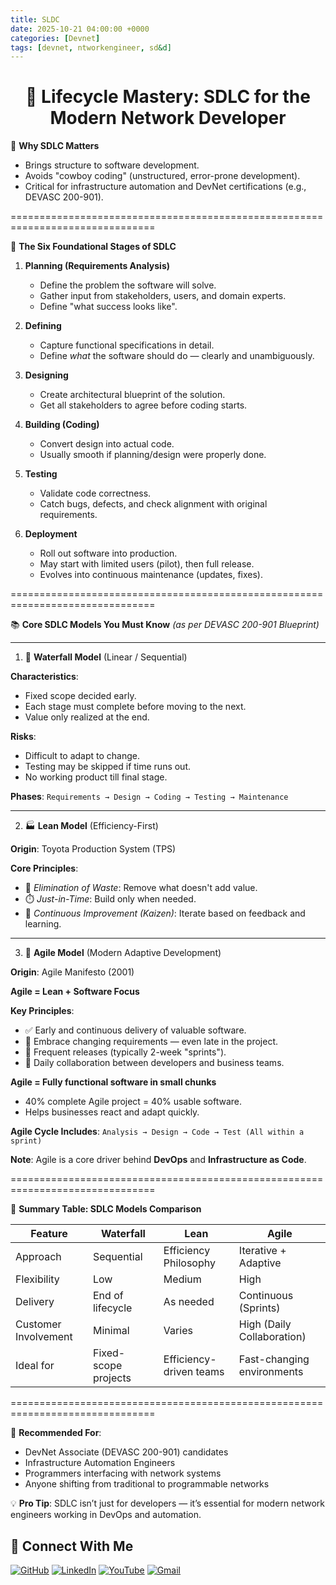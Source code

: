 ```yaml
---
title: SLDC
date: 2025-10-21 04:00:00 +0000
categories: [Devnet]
tags: [devnet, ntworkengineer, sd&d]
---
```




<h1 align="center">🚀 Lifecycle Mastery: SDLC for the Modern Network Developer</h1>


🔧 **Why SDLC Matters**
- Brings structure to software development.
- Avoids "cowboy coding" (unstructured, error-prone development).
- Critical for infrastructure automation and DevNet certifications (e.g., DEVASC 200-901).

===============================================================================

📌 **The Six Foundational Stages of SDLC**

1. **Planning (Requirements Analysis)**
   - Define the problem the software will solve.
   - Gather input from stakeholders, users, and domain experts.
   - Define "what success looks like".

2. **Defining**
   - Capture functional specifications in detail.
   - Define *what* the software should do — clearly and unambiguously.

3. **Designing**
   - Create architectural blueprint of the solution.
   - Get all stakeholders to agree before coding starts.

4. **Building (Coding)**
   - Convert design into actual code.
   - Usually smooth if planning/design were properly done.

5. **Testing**
   - Validate code correctness.
   - Catch bugs, defects, and check alignment with original requirements.

6. **Deployment**
   - Roll out software into production.
   - May start with limited users (pilot), then full release.
   - Evolves into continuous maintenance (updates, fixes).

===============================================================================

📚 **Core SDLC Models You Must Know** *(as per DEVASC 200-901 Blueprint)*

-------------------------------------------------------------------------------

1. 📐 **Waterfall Model** (Linear / Sequential)

**Characteristics**:
- Fixed scope decided early.
- Each stage must complete before moving to the next.
- Value only realized at the end.

**Risks**:
- Difficult to adapt to change.
- Testing may be skipped if time runs out.
- No working product till final stage.

**Phases**: 
`Requirements → Design → Coding → Testing → Maintenance`

-------------------------------------------------------------------------------

2. 🏭 **Lean Model** (Efficiency-First)

**Origin**: Toyota Production System (TPS)

**Core Principles**:
- 🔄 *Elimination of Waste*: Remove what doesn't add value.
- ⏱️ *Just-in-Time*: Build only when needed.
- 🔧 *Continuous Improvement (Kaizen)*: Iterate based on feedback and learning.

-------------------------------------------------------------------------------

3. 🔄 **Agile Model** (Modern Adaptive Development)

**Origin**: Agile Manifesto (2001)

**Agile = Lean + Software Focus**

**Key Principles**:
- ✅ Early and continuous delivery of valuable software.
- 🔄 Embrace changing requirements — even late in the project.
- 🚀 Frequent releases (typically 2-week "sprints").
- 🤝 Daily collaboration between developers and business teams.

**Agile = Fully functional software in small chunks**
- 40% complete Agile project = 40% usable software.
- Helps businesses react and adapt quickly.

**Agile Cycle Includes**:
`Analysis → Design → Code → Test (All within a sprint)`

**Note**: Agile is a core driver behind **DevOps** and **Infrastructure as Code**.

===============================================================================

🎯 **Summary Table: SDLC Models Comparison**

| Feature              | Waterfall                | Lean                     | Agile                    |
|----------------------|--------------------------|---------------------------|---------------------------|
| Approach             | Sequential               | Efficiency Philosophy     | Iterative + Adaptive      |
| Flexibility          | Low                      | Medium                    | High                      |
| Delivery             | End of lifecycle          | As needed                 | Continuous (Sprints)      |
| Customer Involvement | Minimal                  | Varies                    | High (Daily Collaboration)|
| Ideal for            | Fixed-scope projects     | Efficiency-driven teams   | Fast-changing environments|

===============================================================================

📘 **Recommended For**:
- DevNet Associate (DEVASC 200-901) candidates
- Infrastructure Automation Engineers
- Programmers interfacing with network systems
- Anyone shifting from traditional to programmable networks

💡 **Pro Tip**: SDLC isn’t just for developers — it’s essential for modern network engineers working in DevOps and automation.



## 🙌 Connect With Me

[![GitHub](https://img.shields.io/badge/GitHub-Profile-black?style=for-the-badge&logo=github)](https://github.com/Ntwork-Beginner)
[![LinkedIn](https://img.shields.io/badge/LinkedIn-Connect-blue?style=for-the-badge&logo=linkedin)](https://www.linkedin.com/in/ntworkbeginner/)
[![YouTube](https://img.shields.io/badge/YouTube-Subscribe-red?style=for-the-badge&logo=youtube)](https://www.youtube.com/@Ntwork_Beginner)
[![Gmail](https://img.shields.io/badge/Gmail-Mail-red?style=for-the-badge&logo=gmail)](mailto:your.bittudhillon011@gmail.com)

